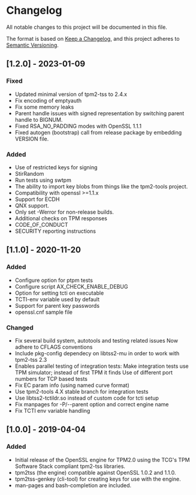 # Changelog
All notable changes to this project will be documented in this file.

The format is based on [Keep a Changelog](https://keepachangelog.com/en/1.0.0/),
and this project adheres to [Semantic Versioning](https://semver.org/spec/v2.0.0.html).

## [1.2.0] - 2023-01-09
### Fixed
- Updated minimal version of tpm2-tss to 2.4.x
- Fix encoding of emptyauth
- Fix some memory leaks
- Parent handle issues with signed representation by switching parent handle to BIGNUM.
- Fixed RSA_NO_PADDING modes with OpenSSL 1.1.1
- Fixed autogen (bootstrap) call from release package by embedding VERSION file.

### Added
- Use of restricted keys for signing
- StirRandom
- Run tests using swtpm
- The ability to import key blobs from things like the tpm2-tools project.
- Compatibility with openssl >=1.1.x
- Support for ECDH
- QNX support.
- Only set -Werror for non-release builds.
- Additional checks on TPM responses
- CODE_OF_CONDUCT
- SECURITY reporting instructions

## [1.1.0] - 2020-11-20
### Added
- Configure option for ptpm tests
- Configure script AX_CHECK_ENABLE_DEBUG
- Option for setting tcti on executable
- TCTI-env variable used by default
- Support for parent key passwords
- openssl.cnf sample file

### Changed
- Fix several build system, autotools and testing related issues
  Now adhere to CFLAGS conventions
- Include pkg-config dependecy on libtss2-mu in order to work with tpm2-tss 2.3
- Enables parallel testing of integration tests:
  Make integration tests use TPM simulator; instead of first TPM it finds
  Use of different port numbers for TCP based tests
- Fix EC param info (using named curve format)
- Use tpm2-tools 4.X stable branch for integration tests
- Use libtss2-tctildr.so instead of custom code for tcti setup
- Fix manpages for -P/--parent option and correct engine name
- Fix TCTI env variable handling

## [1.0.0] - 2019-04-04
### Added
- Initial release of the OpenSSL engine for TPM2.0 using the TCG's TPM
  Software Stack compliant tpm2-tss libraries.
- tpm2tss (the engine) compatible against OpenSSL 1.0.2 and 1.1.0.
- tpm2tss-genkey (cli-tool) for creating keys for use with the engine.
- man-pages and bash-completion are included.
